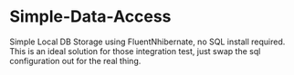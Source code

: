 Simple-Data-Access
==================

Simple Local DB Storage using FluentNhibernate, no SQL install required. This is an ideal solution for those integration test, just swap the sql configuration out for the real thing.
